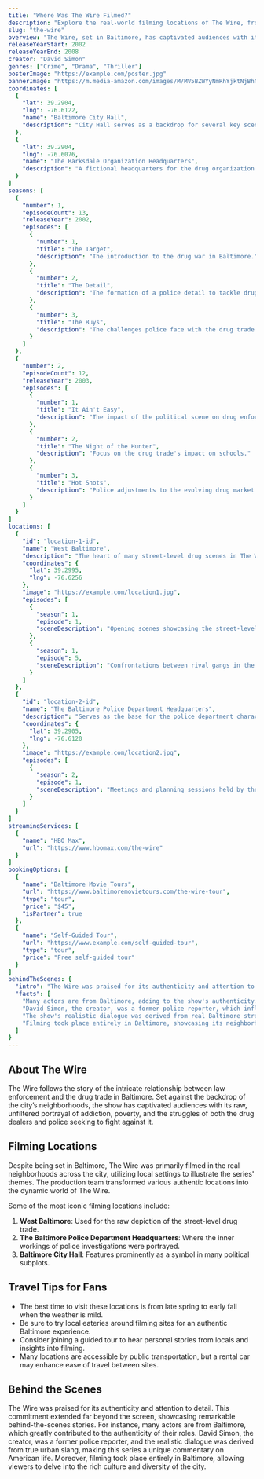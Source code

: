```yaml
---
title: "Where Was The Wire Filmed?"
description: "Explore the real-world filming locations of The Wire, from Baltimore's streets to iconic spots across the city."
slug: "the-wire"
overview: "The Wire, set in Baltimore, has captivated audiences with its gritty portrayal of crime and society. Despite being set in a fictionalized version of the city, the series was primarily filmed in real neighborhoods across Baltimore, showcasing the city's complex social issues."
releaseYearStart: 2002
releaseYearEnd: 2008
creator: "David Simon"
genres: ["Crime", "Drama", "Thriller"]
posterImage: "https://example.com/poster.jpg"
bannerImage: "https://m.media-amazon.com/images/M/MV5BZWYyNmRhYjktNjBhNC00M2NhLWEzYmMtZDYwNmIyZTRiZWMzXkEyXkFqcGc@._V1_SX300.jpg"
coordinates: [
  { 
    "lat": 39.2904, 
    "lng": -76.6122, 
    "name": "Baltimore City Hall", 
    "description": "City Hall serves as a backdrop for several key scenes in The Wire."
  },
  { 
    "lat": 39.2904, 
    "lng": -76.6076, 
    "name": "The Barksdale Organization Headquarters", 
    "description": "A fictional headquarters for the drug organization depicted in the series."
  }
]
seasons: [
  {
    "number": 1,
    "episodeCount": 13,
    "releaseYear": 2002,
    "episodes": [
      {
        "number": 1,
        "title": "The Target",
        "description": "The introduction to the drug war in Baltimore."
      },
      {
        "number": 2,
        "title": "The Detail",
        "description": "The formation of a police detail to tackle drug-related crimes."
      },
      {
        "number": 3,
        "title": "The Buys",
        "description": "The challenges police face with the drug trade."
      }
    ]
  },
  {
    "number": 2,
    "episodeCount": 12,
    "releaseYear": 2003,
    "episodes": [
      {
        "number": 1,
        "title": "It Ain't Easy",
        "description": "The impact of the political scene on drug enforcement."
      },
      {
        "number": 2,
        "title": "The Night of the Hunter",
        "description": "Focus on the drug trade's impact on schools."
      },
      {
        "number": 3,
        "title": "Hot Shots",
        "description": "Police adjustments to the evolving drug market."
      }
    ]
  }
]
locations: [
  {
    "id": "location-1-id",
    "name": "West Baltimore",
    "description": "The heart of many street-level drug scenes in The Wire. The area authentically depicts the struggles of the characters portrayed.",
    "coordinates": {
      "lat": 39.2995,
      "lng": -76.6256
    },
    "image": "https://example.com/location1.jpg",
    "episodes": [
      {
        "season": 1,
        "episode": 1,
        "sceneDescription": "Opening scenes showcasing the street-level drug trade."
      },
      {
        "season": 1,
        "episode": 5,
        "sceneDescription": "Confrontations between rival gangs in the neighborhood."
      }
    ]
  },
  {
    "id": "location-2-id",
    "name": "The Baltimore Police Department Headquarters",
    "description": "Serves as the base for the police department characters in the show, illustrating the bureaucracy they navigate.",
    "coordinates": {
      "lat": 39.2905,
      "lng": -76.6120
    },
    "image": "https://example.com/location2.jpg",
    "episodes": [
      {
        "season": 2,
        "episode": 1,
        "sceneDescription": "Meetings and planning sessions held by the police detail."
      }
    ]
  }
]
streamingServices: [
  {
    "name": "HBO Max",
    "url": "https://www.hbomax.com/the-wire"
  }
]
bookingOptions: [
  {
    "name": "Baltimore Movie Tours",
    "url": "https://www.baltimoremovietours.com/the-wire-tour",
    "type": "tour",
    "price": "$45",
    "isPartner": true
  },
  {
    "name": "Self-Guided Tour",
    "url": "https://www.example.com/self-guided-tour",
    "type": "tour",
    "price": "Free self-guided tour"
  }
]
behindTheScenes: {
  "intro": "The Wire was praised for its authenticity and attention to detail. This commitment extended far beyond the screen, showcasing remarkable behind-the-scenes stories.",
  "facts": [
    "Many actors are from Baltimore, adding to the show's authenticity.",
    "David Simon, the creator, was a former police reporter, which influenced the writing.",
    "The show's realistic dialogue was derived from real Baltimore street slang.",
    "Filming took place entirely in Baltimore, showcasing its neighborhoods and culture."
  ]
}
---
```


## About The Wire

The Wire follows the story of the intricate relationship between law enforcement and the drug trade in Baltimore. Set against the backdrop of the city’s neighborhoods, the show has captivated audiences with its raw, unfiltered portrayal of addiction, poverty, and the struggles of both the drug dealers and police seeking to fight against it.

## Filming Locations

Despite being set in Baltimore, The Wire was primarily filmed in the real neighborhoods across the city, utilizing local settings to illustrate the series' themes. The production team transformed various authentic locations into the dynamic world of The Wire.

Some of the most iconic filming locations include:

1. **West Baltimore**: Used for the raw depiction of the street-level drug trade.
2. **The Baltimore Police Department Headquarters**: Where the inner workings of police investigations were portrayed.
3. **Baltimore City Hall**: Features prominently as a symbol in many political subplots.

## Travel Tips for Fans

- The best time to visit these locations is from late spring to early fall when the weather is mild.
- Be sure to try local eateries around filming sites for an authentic Baltimore experience.
- Consider joining a guided tour to hear personal stories from locals and insights into filming.
- Many locations are accessible by public transportation, but a rental car may enhance ease of travel between sites.

## Behind the Scenes

The Wire was praised for its authenticity and attention to detail. This commitment extended far beyond the screen, showcasing remarkable behind-the-scenes stories. For instance, many actors are from Baltimore, which greatly contributed to the authenticity of their roles. David Simon, the creator, was a former police reporter, and the realistic dialogue was derived from true urban slang, making this series a unique commentary on American life. Moreover, filming took place entirely in Baltimore, allowing viewers to delve into the rich culture and diversity of the city.